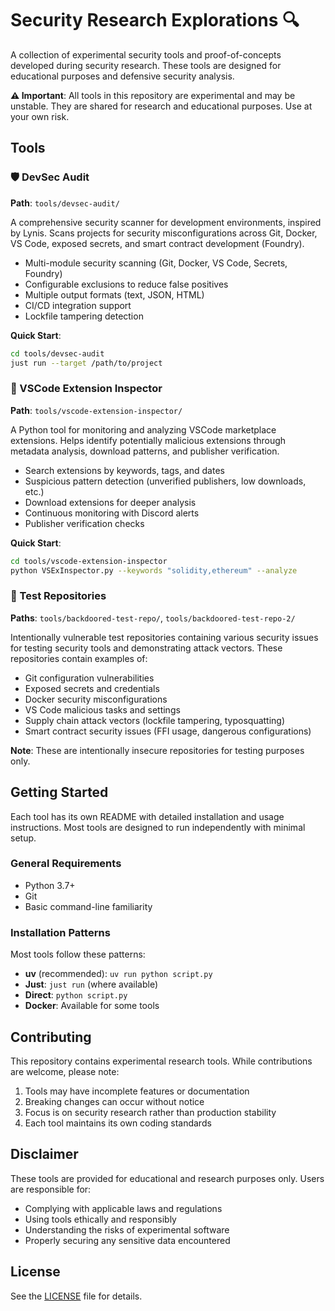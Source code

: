 # Security Research Explorations 🔍

A collection of experimental security tools and proof-of-concepts developed during security research. These tools are designed for educational purposes and defensive security analysis.

**⚠️ Important**: All tools in this repository are experimental and may be unstable. They are shared for research and educational purposes. Use at your own risk.

## Tools

### 🛡️ DevSec Audit
**Path**: `tools/devsec-audit/`

A comprehensive security scanner for development environments, inspired by Lynis. Scans projects for security misconfigurations across Git, Docker, VS Code, exposed secrets, and smart contract development (Foundry).

- Multi-module security scanning (Git, Docker, VS Code, Secrets, Foundry)
- Configurable exclusions to reduce false positives  
- Multiple output formats (text, JSON, HTML)
- CI/CD integration support
- Lockfile tampering detection

**Quick Start**:
```bash
cd tools/devsec-audit
just run --target /path/to/project
```

### 🔌 VSCode Extension Inspector  
**Path**: `tools/vscode-extension-inspector/`

A Python tool for monitoring and analyzing VSCode marketplace extensions. Helps identify potentially malicious extensions through metadata analysis, download patterns, and publisher verification.

- Search extensions by keywords, tags, and dates
- Suspicious pattern detection (unverified publishers, low downloads, etc.)
- Download extensions for deeper analysis
- Continuous monitoring with Discord alerts
- Publisher verification checks

**Quick Start**:
```bash
cd tools/vscode-extension-inspector
python VSExInspector.py --keywords "solidity,ethereum" --analyze
```

### 🎯 Test Repositories
**Paths**: `tools/backdoored-test-repo/`, `tools/backdoored-test-repo-2/`

Intentionally vulnerable test repositories containing various security issues for testing security tools and demonstrating attack vectors. These repositories contain examples of:

- Git configuration vulnerabilities
- Exposed secrets and credentials
- Docker security misconfigurations
- VS Code malicious tasks and settings
- Supply chain attack vectors (lockfile tampering, typosquatting)
- Smart contract security issues (FFI usage, dangerous configurations)

**Note**: These are intentionally insecure repositories for testing purposes only.

## Getting Started

Each tool has its own README with detailed installation and usage instructions. Most tools are designed to run independently with minimal setup.

### General Requirements
- Python 3.7+
- Git
- Basic command-line familiarity

### Installation Patterns
Most tools follow these patterns:
- **uv** (recommended): `uv run python script.py`
- **Just**: `just run` (where available)
- **Direct**: `python script.py`
- **Docker**: Available for some tools

## Contributing

This repository contains experimental research tools. While contributions are welcome, please note:

1. Tools may have incomplete features or documentation
2. Breaking changes can occur without notice
3. Focus is on security research rather than production stability
4. Each tool maintains its own coding standards

## Disclaimer

These tools are provided for educational and research purposes only. Users are responsible for:

- Complying with applicable laws and regulations
- Using tools ethically and responsibly  
- Understanding the risks of experimental software
- Properly securing any sensitive data encountered

## License

See the [LICENSE](LICENSE) file for details.